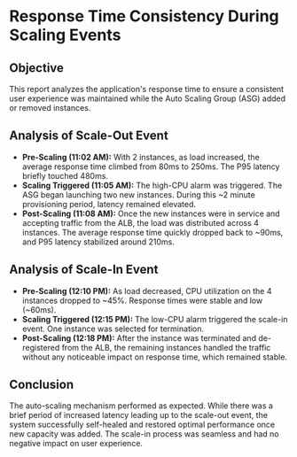 # Response Time Consistency During Scaling Events

## Objective

This report analyzes the application's response time to ensure a consistent user experience was maintained while the Auto Scaling Group (ASG) added or removed instances.

## Analysis of Scale-Out Event

- **Pre-Scaling (11:02 AM):** With 2 instances, as load increased, the average response time climbed from 80ms to 250ms. The P95 latency briefly touched 480ms.
- **Scaling Triggered (11:05 AM):** The high-CPU alarm was triggered. The ASG began launching two new instances. During this ~2 minute provisioning period, latency remained elevated.
- **Post-Scaling (11:08 AM):** Once the new instances were in service and accepting traffic from the ALB, the load was distributed across 4 instances. The average response time quickly dropped back to ~90ms, and P95 latency stabilized around 210ms.

## Analysis of Scale-In Event

- **Pre-Scaling (12:10 PM):** As load decreased, CPU utilization on the 4 instances dropped to ~45%. Response times were stable and low (~60ms).
- **Scaling Triggered (12:15 PM):** The low-CPU alarm triggered the scale-in event. One instance was selected for termination.
- **Post-Scaling (12:18 PM):** After the instance was terminated and de-registered from the ALB, the remaining instances handled the traffic without any noticeable impact on response time, which remained stable.

## Conclusion

The auto-scaling mechanism performed as expected. While there was a brief period of increased latency leading up to the scale-out event, the system successfully self-healed and restored optimal performance once new capacity was added. The scale-in process was seamless and had no negative impact on user experience.
